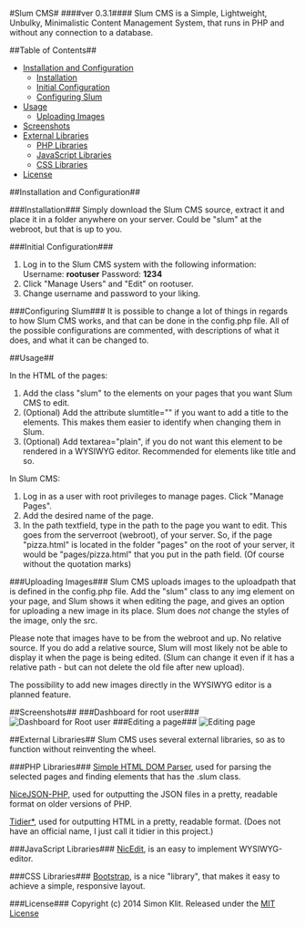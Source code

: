 #Slum CMS#
####ver 0.3.1####
Slum CMS is a Simple, Lightweight, Unbulky, Minimalistic Content Management System, that runs in PHP and without any connection to a database.

##Table of Contents##
- [Installation and Configuration](#installation-and-configuration)
    - [Installation](#installation)
    - [Initial Configuration](#initial-configuration)
    - [Configuring Slum](#configuring-slum)
- [Usage](#usage)
    - [Uploading Images](#uploading-images)
- [Screenshots](#screenshots)
- [External Libraries](#external-libraries)
    - [PHP Libraries](#php-libraries)
    - [JavaScript Libraries](#javascript-libraries)
    - [CSS Libraries](#css-libraries)
- [License](#license)

##Installation and Configuration##

###Installation###
Simply download the Slum CMS source, extract it and place it in a folder anywhere on your server. Could be "slum" at the webroot, but that is up to you.

###Initial Configuration###
 1. Log in to the Slum CMS system with the following information: Username: **rootuser** Password: **1234**
 2. Click "Manage Users" and "Edit" on rootuser.
 3. Change username and password to your liking.

###Configuring Slum###
It is possible to change a lot of things in regards to how Slum CMS works, and that can be done in the config.php file. All of the possible configurations are commented, with descriptions of what it does, and what it can be changed to.

##Usage##

In the HTML of the pages:

 1. Add the class "slum" to the elements on your pages that you want Slum CMS to edit.
 2. (Optional) Add the attribute slumtitle="" if you want to add a title to the elements. This makes them easier to identify when changing them in Slum.
 3. (Optional) Add textarea="plain", if you do not want this element to be rendered in a WYSIWYG editor. Recommended for elements like title and so.

In Slum CMS:

 1. Log in as a user with root privileges to manage pages. Click "Manage Pages".
 2. Add the desired name of the page.
 3. In the path textfield, type in the path to the page you want to edit. This goes from the serverroot (webroot), of your server. So, if the page "pizza.html" is located in the folder "pages" on the root of your server, it would be "pages/pizza.html" that you put in the path field. (Of course without the quotation marks)

###Uploading Images###
Slum CMS uploads images to the uploadpath that is defined in the config.php file. Add the "slum" class to any img element on your page, and Slum shows it when editing the page, and gives an option for uploading a new image in its place. Slum does *not* change the styles of the image, only the src.

Please note that images have to be from the webroot and up. No relative source. If you do add a relative source, Slum will most likely not be able to display it when the page is being edited. (Slum can change it even if it has a relative path - but can not delete the old file after new upload).

The possibility to add new images directly in the WYSIWYG editor is a planned feature.

##Screenshots##
###Dashboard for root user###
![Dashboard for Root user][1]
###Editing a page###
![Editing page][2]

##External Libraries##
Slum CMS uses several external libraries, so as to function without reinventing the wheel.

###PHP Libraries###
[Simple HTML DOM Parser](http://simplehtmldom.sourceforge.net/), used for parsing the selected pages and finding elements that has the .slum class.

[NiceJSON-PHP](https://github.com/GerHobbelt/nicejson-php), used for outputting the JSON files in a pretty, readable format on older versions of PHP.

[Tidier*](http://www.phpbuilder.com/snippet/detail.php?type=snippet&id=1348), used for outputting HTML in a pretty, readable format. (Does not have an official name, I just call it tidier in this project.)

###JavaScript Libraries###
[NicEdit](http://www.nicedit.com), is an easy to implement WYSIWYG-editor.

###CSS Libraries###
[Bootstrap](http://getbootstrap.com), is a nice "library", that makes it easy to achieve a simple, responsive layout.

###License###
Copyright (c) 2014 Simon Klit. Released under the [MIT License](https://github.com/simonklit/slum-cms/blob/master/LICENSE.md)

[1]: http://i.imgur.com/95Iclptl.png
[2]: http://i.imgur.com/57KTLHD.png
